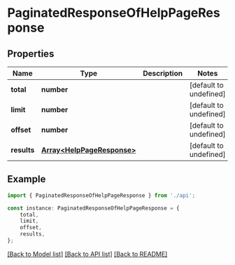 # PaginatedResponseOfHelpPageResponse


## Properties

Name | Type | Description | Notes
------------ | ------------- | ------------- | -------------
**total** | **number** |  | [default to undefined]
**limit** | **number** |  | [default to undefined]
**offset** | **number** |  | [default to undefined]
**results** | [**Array&lt;HelpPageResponse&gt;**](HelpPageResponse.md) |  | [default to undefined]

## Example

```typescript
import { PaginatedResponseOfHelpPageResponse } from './api';

const instance: PaginatedResponseOfHelpPageResponse = {
    total,
    limit,
    offset,
    results,
};
```

[[Back to Model list]](../README.md#documentation-for-models) [[Back to API list]](../README.md#documentation-for-api-endpoints) [[Back to README]](../README.md)
